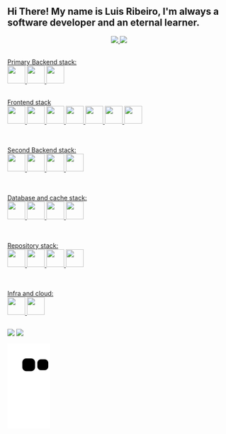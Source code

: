 ## Hi There! My name is Luis Ribeiro, I'm always a software developer and an eternal learner.
<div align="center">
  <a href="https://github.com/luiscrjr">
  <img height="180em" src="https://github-readme-stats.vercel.app/api?username=luiscrjr&show_icons=true&theme=chartreuse-dark&include_all_commits=true&count_private=true"/>
  <img height="180em" src="https://github-readme-stats.vercel.app/api/top-langs/?username=luiscrjr&layout=compact&langs_count=7&theme=dark"/>
</div>
<div style="display: inline_block"><br>
  
  Primary Backend stack: <br>
  <img src="https://cdn.jsdelivr.net/gh/devicons/devicon/icons/dot-net/dot-net-original.svg" style="width:40px; height:40px"  />
  <img src="https://cdn.jsdelivr.net/gh/devicons/devicon/icons/dotnetcore/dotnetcore-original.svg" style="width:40px; height:40px"  />
  <img src="https://cdn.jsdelivr.net/gh/devicons/devicon/icons/csharp/csharp-original.svg" style="width:40px; height:40px" />
  
  <br>
  Frontend stack <br>
  <img src="https://cdn.jsdelivr.net/gh/devicons/devicon/icons/angularjs/angularjs-original.svg" style="width:40px; height:40px"/>
  <img src="https://cdn.jsdelivr.net/gh/devicons/devicon/icons/typescript/typescript-original.svg"  style="width:40px; height:40px" />
  <img src="https://cdn.jsdelivr.net/gh/devicons/devicon/icons/javascript/javascript-original.svg" style="width:40px; height:40px"  />
  <img src="https://cdn.jsdelivr.net/gh/devicons/devicon/icons/jquery/jquery-plain-wordmark.svg" style="width:40px; height:40px"  />
  <img src="https://cdn.jsdelivr.net/gh/devicons/devicon/icons/bootstrap/bootstrap-original.svg" style="width:40px; height:40px"/>
  <img src="https://cdn.jsdelivr.net/gh/devicons/devicon/icons/css3/css3-original.svg" style="width:40px; height:40px"  />
  <img src="https://cdn.jsdelivr.net/gh/devicons/devicon/icons/html5/html5-original.svg" style="width:40px; height:40px"  />
   
  <br><br>
  Second Backend stack: <br>
  <img src="https://cdn.jsdelivr.net/gh/devicons/devicon/icons/php/php-plain.svg"  style="width:40px; height:40px" />
  <img src="https://cdn.jsdelivr.net/gh/devicons/devicon/icons/cakephp/cakephp-original.svg" style="width:40px; height:40px"  />
  <img src="https://cdn.jsdelivr.net/gh/devicons/devicon/icons/laravel/laravel-plain-wordmark.svg" style="width:40px; height:40px"  />
  <img src="https://cdn.jsdelivr.net/gh/devicons/devicon/icons/composer/composer-original.svg" style="width:40px; height:40px"  />
  
  <br><br>
  Database and cache stack: <br>
  <img src="https://cdn.jsdelivr.net/gh/devicons/devicon/icons/mongodb/mongodb-original-wordmark.svg" style="width:40px; height:40px"  />
  <img src="https://cdn.jsdelivr.net/gh/devicons/devicon/icons/mysql/mysql-original-wordmark.svg" style="width:40px; height:40px"  />
  <img src="https://cdn.jsdelivr.net/gh/devicons/devicon/icons/oracle/oracle-original.svg" style="width:40px; height:40px"  />
  <img src="https://cdn.jsdelivr.net/gh/devicons/devicon/icons/redis/redis-plain-wordmark.svg" style="width:40px; height:40px"  />

  <br><br>
  Repository stack: <br>
  <img src="https://cdn.jsdelivr.net/gh/devicons/devicon/icons/git/git-original.svg" style="width:40px; height:40px"  />
  <img src="https://cdn.jsdelivr.net/gh/devicons/devicon/icons/github/github-original.svg" style="width:40px; height:40px"  />
  <img src="https://cdn.jsdelivr.net/gh/devicons/devicon/icons/gitlab/gitlab-original.svg" style="width:40px; height:40px"  />
  <img src="https://cdn.jsdelivr.net/gh/devicons/devicon/icons/bitbucket/bitbucket-original.svg" style="width:40px; height:40px"  />
  
  <br><br>
  Infra and cloud: <br>
  <img src="https://cdn.jsdelivr.net/gh/devicons/devicon/icons/docker/docker-original.svg" style="width:40px; height:40px"  />
  <img src="https://cdn.jsdelivr.net/gh/devicons/devicon/icons/azure/azure-original.svg" style="width:40px; height:40px"  />
</div>
  
  ##
 
<div> 
  <a href = "mailto:luis.claudio.r.jr@gmail.com"><img src="https://img.shields.io/badge/-Gmail-%23333?style=for-the-badge&logo=gmail&logoColor=white" target="_blank"></a>
  <a href="https://www.linkedin.com/in/luisribeirotech/" target="_blank"><img src="https://img.shields.io/badge/-LinkedIn-%230077B5?style=for-the-badge&logo=linkedin&logoColor=white" target="_blank"></a> 
 
  ![Snake animation](https://github.com/rafaballerini/rafaballerini/blob/output/github-contribution-grid-snake.svg)
 
</div>

